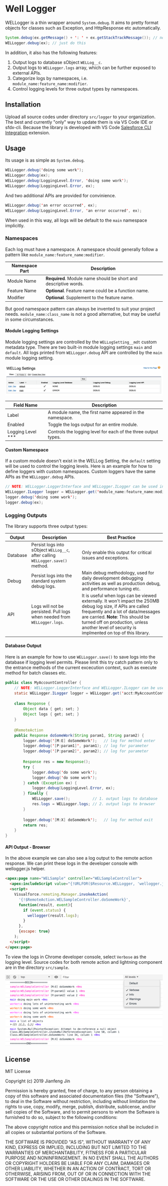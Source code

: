 # Well Logger
WELLogger is a thin wrapper around `System.debug`. It aims to pretty format objects for classes such as Exception, and HttpResponse etc automatically.
```java
System.debug(ex.getMessage() + ': ' + ex.getStackTrackMessage()); // no more this
WELLogger.debug(ex); // just do this
```
In addition, it also has the following features:
1. Output logs to database sObject `WELLog__c`.
2. Output logs to `WELLogger.logs` array, which can be further exposed to external APIs.
3. Categorize logs by namespaces, i.e. `module_name:feature_name:modifier`.
4. Control logging levels for three output types by namespaces.

## Installation

Upload all source codes under directory `src/logger` to your organization. The best and currently "only" way to update them is via VS Code IDE or sfdx-cli. Because the library is developed with VS Code [Salesforce CLI Integration](https://marketplace.visualstudio.com/items?itemName=salesforce.salesforcedx-vscode-core) extension.

## Usage

Its usage is as simple as `System.debug`.

```java
WELLogger.debug('doing some work');
WELLogger.debug(ex);
WELLogger.debug(LoggingLevel.Error, 'doing some work');
WELLogger.debug(LoggingLevel.Error, ex);
```
And two additional APIs are provided for convinience.
```java
WELLogger.debug('an error occurred', ex);
WELLogger.debug(LoggingLevel.Error, 'an error occurred', ex);
```

When used in this way, all logs will be default to the `main` namespace implicitly.

### Namespaces

Each log must have a namespace. A namespace should generally follow a pattern like `module_name:feature_name:modifier`.

| Namespace Part | Description                                                  |
| -------------- | ------------------------------------------------------------ |
| Module Name    | **Required**. Module name should be short and descriptive words. |
| Feature Name   | **Optional**. Feature name could be a function name.         |
| Modifier       | **Optional**. Supplement to the feature name.                |

But good namespace pattern can always be invented to suit your project needs. `module_name:class_name` is not a good alternative, but may be useful in some circumstances.

#### Module Logging Settings
Module logging settings are controlled by the `WELLogSetting__mdt` custom metadata type. There are two built-in module logging settings `main` and `default`. All logs printed from `WELLogger.debug` API are controlled by the `main` module logging setting.

![settings.png](doc/settings.png)

| Field Name        | Description                                                  |
| ----------------- | ------------------------------------------------------------ |
| Label             | A module name, the first name appeared in the namespace.     |
| Enabled           | Toggle the logs output for an entire module.                 |
| Logging Level *** | Controls the logging level for each of the three output types. |


#### Custom Namespace

If a custom module doesn't exist in the WELLog Setting, the `default` setting will be used to control the logging levels. Here is an example for how to define loggers with custom namespaces. Custom loggers have the same APIs as the `WELLogger.debug` APIs.

```java
// NOTE: WELLogger.LoggerInterface and WELLogger.ILogger can be used interchangeably
WELLogger.ILogger logger = WELLogger.get('module_name:feature_name:modifier');
logger.debug('doing some work');
logger.debug(ex);
```
### Logging Outputs

The library supports three output types:

| Output   | Description                                                  | Best Practice                                                |
| -------- | ------------------------------------------------------------ | ------------------------------------------------------------ |
| Database | Persist logs into sObject `WELLog__c`, after calling `WELLogger.save()` method. | Only enable this output for critical issues and exceptions.  |
| Debug    | Persist logs into the standard system debug logs.            | Main debug methodology, used for daily development debugging activities as well as production debug, and performance tuning etc. |
| API      | Logs will not be persisted. Pull logs when needed from `WELLogger.logs`. | It is useful when logs can be viewed externally. It won't impact the 250MB debug log size, if APIs are called frequently and a lot of data/messages are carried. **Note**: This should be turned off on production, unless another level of security is implmented on top of this library. |

#### Database Output

Here is an example for how to use `WELLogger.save()` to save logs into the database if logging level permits. Please limit this try catch pattern only to the entrance methods of the current excecution context, such as execute method for batch classes etc.

```java
public class MyAccountController {
    // NOTE: WELLogger.LoggerInterface and WELLogger.ILogger can be used interchangeably
    static WELLogger.ILogger logger = WELLogger.get('acct:MyAccountController');
    
    class Response {
        Object data { get; set; }
        Object logs { get; set; }
    }
    
    @RemoteAction
    public Response doSomeWork(String param1, String param2) {
        logger.debug('[M:E] doSomeWork');   // log for method enter
        logger.debug('[P:param1]', param1); // log for parameter
        logger.debug('[P:param2]', param2); // log for parameter
        
        Response res = new Response();
        try {
            logger.debug('do some work');
            logger.debug('do some work');
        } catch (Exception ex) {
            logger.debug(LoggingLevel.Error, ex);
        } finally {
            WELLogger.save();          // 1. output logs to database
            res.logs = WELLogger.logs; // 2. output logs to browser
        }
        
        logger.debug('[M:X] doSomeWork');   // log for method exit
        return res;
    }
}
```

#### API Output - Browser

In the above example we can also see a log output to the remote action response. We can print these logs in the developer console with wellogger.js helper.

```html
<apex:page name="WELSample" controller="WELSampleController">
  <apex:includeScript value="{!URLFOR($Resource.WELLogger, 'wellogger.js')}"/>
  <script>
    Visualforce.remoting.Manager.invokeAction(
      '{!$RemoteAction.WELSampleController.doSomeWork}',
      function(result, event){
        if (event.status) {
          wellogger(result.logs);
        }
      },
      {escape: true}
    );
  </script>
</apex:page>
```

To view the logs in Chrome developer console, select `Verbose` as the logging level. Source codes for both remote action and lightning component are in the directory `src/sample`.

![console.png](doc/console.png)

## License
MIT License

Copyright (c) 2019 Jianfeng Jin

Permission is hereby granted, free of charge, to any person obtaining a copy
of this software and associated documentation files (the "Software"), to deal
in the Software without restriction, including without limitation the rights
to use, copy, modify, merge, publish, distribute, sublicense, and/or sell
copies of the Software, and to permit persons to whom the Software is
furnished to do so, subject to the following conditions:

The above copyright notice and this permission notice shall be included in all
copies or substantial portions of the Software.

THE SOFTWARE IS PROVIDED "AS IS", WITHOUT WARRANTY OF ANY KIND, EXPRESS OR
IMPLIED, INCLUDING BUT NOT LIMITED TO THE WARRANTIES OF MERCHANTABILITY,
FITNESS FOR A PARTICULAR PURPOSE AND NONINFRINGEMENT. IN NO EVENT SHALL THE
AUTHORS OR COPYRIGHT HOLDERS BE LIABLE FOR ANY CLAIM, DAMAGES OR OTHER
LIABILITY, WHETHER IN AN ACTION OF CONTRACT, TORT OR OTHERWISE, ARISING FROM,
OUT OF OR IN CONNECTION WITH THE SOFTWARE OR THE USE OR OTHER DEALINGS IN THE
SOFTWARE.


